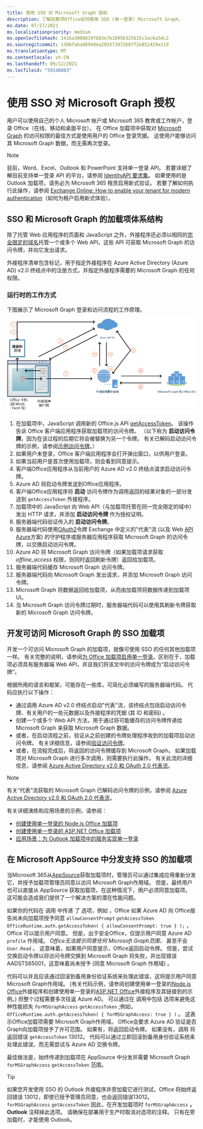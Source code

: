 ```yaml
---
title: 使用 SSO 对 Microsoft Graph 授权
description: 了解加载项Office如何使用 SSO (单一登录) Microsoft Graph。
ms.date: 07/27/2021
ms.localizationpriority: medium
ms.openlocfilehash: 1416a30088197b83e7b1095b325615c3ac6a5dc2
ms.sourcegitcommit: 1306faba8694dea203373972b6ff2e852429a119
ms.translationtype: MT
ms.contentlocale: zh-CN
ms.lasthandoff: 09/12/2021
ms.locfileid: "59148883"
---
```

# <a name="authorize-to-microsoft-graph-with-sso"></a>使用 SSO 对 Microsoft Graph 授权

用户可以使用自己的个人 Microsoft 帐户或 Microsoft 365 教育或工作帐户，登录 Office（在线、移动和桌面平台）。 在 Office 加载项中获取对 [Microsoft Graph](https://developer.microsoft.com/graph/docs) 的访问权限的最佳方式是使用用户的 Office 登录凭据。 这使用户能够访问其 Microsoft Graph 数据，而无需再次登录。

> [!NOTE]
> 目前，Word、Excel、Outlook 和 PowerPoint 支持单一登录 API。 若要详细了解目前支持单一登录 API 的平台，请参阅 [IdentityAPI 要求集](../reference/requirement-sets/identity-api-requirement-sets.md)。
> 如果使用的是 Outlook 加载项，请务必为 Microsoft 365 租赁启用新式验证。 若要了解如何执行此操作，请参阅 [Exchange Online: How to enable your tenant for modern authentication](https://social.technet.microsoft.com/wiki/contents/articles/32711.exchange-online-how-to-enable-your-tenant-for-modern-authentication.aspx)（如何为租户启用新式体验）。

## <a name="add-in-architecture-for-sso-and-microsoft-graph"></a>SSO 和 Microsoft Graph 的加载项体系结构

除了托管 Web 应用程序的页面和 JavaScript 之外，外接程序还必须以相同的[完全限定的域名](/windows/desktop/DNS/f-gly#_dns_fully_qualified_domain_name_fqdn__gly)托管一个或多个 Web API，这些 API 可获取 Microsoft Graph 的访问令牌，并向它发出请求。

外接程序清单包含标记，用于指定外接程序在 Azure Active Directory (Azure AD) v2.0 终结点中的注册方式，并指定外接程序需要的 Microsoft Graph 的任何权限。

### <a name="how-it-works-at-runtime"></a>运行时的工作方式

下图展示了 Microsoft Graph 登录和访问流程的工作原理。

![显示 SSO 过程的图表。](../images/sso-access-to-microsoft-graph.png)

1. 在加载项中，JavaScript 调用新的 Office.js API [getAccessToken](/javascript/api/office-runtime/officeruntime.auth#getAccessToken_options_)。 该操作告诉 Office 客户端应用程序获取加载项的访问令牌。 （以下称为 **启动访问令牌**，因为在该过程的后期它将会被替换为另一个令牌。 有关已解码启动访问令牌的示例，请参阅[示例访问令牌](sso-in-office-add-ins.md#example-access-token)。）
2. 如果用户未登录，Office 客户端应用程序会打开弹出窗口，以供用户登录。
3. 如果当前用户是首次使用加载项，则会看到同意提示。
4. 客户端Office应用程序从当前用户的 Azure AD v2.0 终结点请求启动访问令牌。 
5. Azure AD 将启动令牌发送到Office应用程序。
6. 客户端Office应用程序将 **启动** 访问令牌作为调用返回的结果对象的一部分发送到 `getAccessToken` 外接程序。
7. 加载项中的 JavaScript 向 Web API（与加载项托管在同一完全限定的域中）发出 HTTP 请求，并添加 **启动访问令牌** 作为授权证明。
8. 服务器端代码验证传入的 **启动访问令牌**。
9. 服务器端代码使用[OAuth2](https://tools.ietf.org/html/draft-ietf-oauth-token-exchange-02)令牌 Exchange 中定义的"代表"流 (以及 Web [API Azure](/azure/active-directory/develop/active-directory-authentication-scenarios)方案) 的守护程序或服务器应用程序获取 Microsoft Graph 的访问令牌，以交换启动访问令牌。
10. Azure AD 将 Microsoft Graph 访问令牌（如果加载项请求获取 *offline_access* 权限，则同时返回刷新令牌）返回给加载项。
11. 服务器端代码缓存 Microsoft Graph 访问令牌。
12. 服务器端代码向 Microsoft Graph 发出请求，并添加 Microsoft Graph 访问令牌。
13. Microsoft Graph 将数据返回给加载项，从而由加载项将数据传递到加载项 UI。
14. 当 Microsoft Graph 访问令牌过期时，服务器端代码可以使用其刷新令牌获取新的 Microsoft Graph 访问令牌。

## <a name="develop-an-sso-add-in-that-accesses-microsoft-graph"></a>开发可访问 Microsoft Graph 的 SSO 加载项

开发一个可访问 Microsoft Graph 的加载项，就像可使用 SSO 的任何其他加载项一样。 有关完整的说明，请参阅[为 Office 加载项启用单一登录](../develop/sso-in-office-add-ins.md)。区别在于，加载项必须具有服务器端 Web API，并且我们将该文中的访问令牌成为“启动访问令牌”。

根据所用的语言和框架，可能存在一些库，可简化必须编写的服务器端代码。 代码应执行以下操作：

* 通过调用 Azure AD v2.0 终结点启动"代表"流，该终结点包括启动访问令牌、有关用户的一些元数据以及外接程序的凭据 (其 ID 和密码) 。
* 创建一个或多个 Web API 方法，用于通过将可能缓存的访问令牌传递给 Microsoft Graph 来获取 Microsoft Graph 数据。
* 或者，在启动流程之前，验证从之前创建的令牌处理程序收到的加载项启动访问令牌。 有关详细信息，请参阅[验证访问令牌](sso-in-office-add-ins.md#validate-the-access-token)。 
* 或者，在流程完成后，将返回的访问令牌缓存到 Microsoft Graph。 如果加载项对 Microsoft Graph 进行多次调用，则需要执行此操作。 有关此流的详细信息，请参阅 [Azure Active Directory v2.0 和 OAuth 2.0 代表流](/azure/active-directory/develop/active-directory-v2-protocols-oauth-on-behalf-of)。

> [!NOTE]
> 有关“代表”流获取的 Microsoft Graph 已解码访问令牌的示例，请参阅 [Azure Active Directory v2.0 和 OAuth 2.0 代表流](/azure/active-directory/develop/active-directory-v2-protocols-oauth-on-behalf-of)。

有关详细演练和应用场景的示例，请参阅：

* [创建使用单一登录的 Node.js Office 加载项](create-sso-office-add-ins-nodejs.md)
* [创建使用单一登录的 ASP.NET Office 加载项](create-sso-office-add-ins-aspnet.md)
* [应用场景：为 Outlook 加载项中的服务实现单一登录](../outlook/implement-sso-in-outlook-add-in.md)

## <a name="distributing-sso-enabled-add-ins-in-microsoft-appsource"></a>在 Microsoft AppSource 中分发支持 SSO 的加载项

当Microsoft 365从[AppSource](https://appsource.microsoft.com)获取加载项时，管理员可以通过集成应用重新分发它，并授予加载项管理员同意[](/microsoft-365/admin/manage/test-and-deploy-microsoft-365-apps)以访问 Microsoft Graph作用域。 但是，最终用户也可以直接从 AppSource 获取加载项，在这种情况下，用户必须同意加载项。 这可能会造成我们提供了一个解决方案的潜在性能问题。

如果你的代码在 调用 中传递 了 选项，例如 ，Office 如果 Azure AD 向 Office报告尚未向加载项授予同意 `allowConsentPrompt` `getAccessToken` `OfficeRuntime.auth.getAccessToken( { allowConsentPrompt: true } );` ，Office 可以提示用户同意。 但是，出于安全Office，仅提示用户同意 Azure AD `profile` 作用域。 *Office无法提示同意任何 Microsoft Graph范围，* 甚至不会 `User.Read` 。 这意味着，如果用户同意提示，Office返回启动令牌。 但是，尝试交换启动令牌以将访问令牌交换到 Microsoft Graph 将失败，并出现错误 AADSTS65001，这意味着尚未授予 (同意 Microsoft Graph 作用域) 。

代码可以并且应该通过回滚到备用身份验证系统来处理此错误，这将提示用户同意 Microsoft Graph作用域。  (有关代码示例，请参阅创建使用单一登录的[Node.js Office](create-sso-office-add-ins-nodejs.md)外接程序和创建使用单一登录的[ASP.NET Office](create-sso-office-add-ins-aspnet.md)外接程序及其链接到的示例。) 但整个过程需要多次往返 Azure AD。 可以通过在 调用中包括 选项来避免这种性能损失 `forMSGraphAccess` `getAccessToken` ;例如， `OfficeRuntime.auth.getAccessToken( { forMSGraphAccess: true } )` 。  这表示Office加载项需要 Microsoft Graph作用域。 Office会要求 Azure AD 验证是否Graph向加载项授予了许可范围。 如果有，将返回启动令牌。 如果没有，调用 将返回错误 `getAccessToken` 13012。 代码可以通过立即回滚到备用身份验证系统来处理此错误，而无需尝试与 Azure AD 交换令牌。

最佳做法是，始终传递到加载项在 AppSource 中分发并需要 Microsoft Graph `forMSGraphAccess` `getAccessToken` 范围。

> [!TIP]
> 如果您开发使用 SSO 的 Outlook 外接程序并旁加载它进行测试，Office 将始终返回错误 13012，即使已授予管理员同意，也会返回错误13012。 `forMSGraphAccess` `getAccessToken` 因此，在开发加载项时 `forMSGraphAccess` **，Outlook** 注释掉此选项。 请确保在部署用于生产时取消对选项的注释。 只有在旁加载时，才能使用 Outlook。
